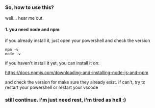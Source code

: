 ### So, how to use this?
well... hear me out.
<h4>1. you need node and npm</h4>

   if you already install it, just open your powershell and check the version
   
   ```
   npm -v
   node -v
   ```

   if you haven't install it yet, you can install it on:

   https://docs.npmjs.com/downloading-and-installing-node-js-and-npm

   and check the version for make sure they already exist. if can't, try to restart your powershell or restart your vscode

### still continue. i'm just need rest, i'm tired as hell :)